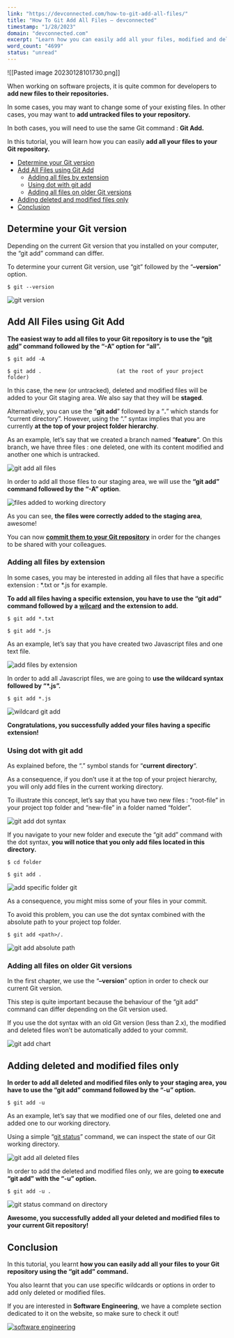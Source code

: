 ```yaml
---
link: "https://devconnected.com/how-to-git-add-all-files/"
title: "How To Git Add All Files – devconnected"
timestamp: "1/28/2023"
domain: "devconnected.com"
excerpt: "Learn how you can easily add all your files, modified and deleted to your Git repository using the git add command with specific options."
word_count: "4699"
status: "unread"
---
```

![[Pasted image 20230128101730.png]]

When working on software projects, it is quite common for developers to **add new files to their repositories.**

In some cases, you may want to change some of your existing files. In other cases, you may want to **add untracked files to your repository.**

In both cases, you will need to use the same Git command : **Git Add.**

In this tutorial, you will learn how you can easily **add all your files to your Git repository.**

-   [Determine your Git version](#Determine_your_Git_version "Determine your Git version")
-   [Add All Files using Git Add](#Add_All_Files_using_Git_Add " Add All Files using Git Add ")
    -   [Adding all files by extension](#Adding_all_files_by_extension "Adding all files by extension")
    -   [Using dot with git add](#Using_dot_with_git_add "Using dot with git add")
    -   [Adding all files on older Git versions](#Adding_all_files_on_older_Git_versions "Adding all files on older Git versions")
-   [Adding deleted and modified files only](#Adding_deleted_and_modified_files_only "Adding deleted and modified files only")
-   [Conclusion](#Conclusion "Conclusion")

## Determine your Git version

Depending on the current Git version that you installed on your computer, the “git add” command can differ.

To determine your current Git version, use “git” followed by the “**–version**” option.

```
$ git --version
```

![git version](https://devconnected.com/wp-content/uploads/2021/01/git-version.png)

## Add All Files using Git Add

**The easiest way to add all files to your Git repository is to use the “**[**git add**](https://git-scm.com/docs/git-add)**” command followed by the “-A” option for “all”.**

```
$ git add -A                       

$ git add .                        (at the root of your project folder)
```

In this case, the new (or untracked), deleted and modified files will be added to your Git staging area. We also say that they will be **staged**.

Alternatively, you can use the “**git add**” followed by a “**.**” which stands for “current directory”. However, using the “.” syntax implies that you are currently **at the top of your project folder hierarchy**.

As an example, let’s say that we created a branch named “**feature**“. On this branch, we have three files : one deleted, one with its content modified and another one which is untracked.

![git add all files ](https://devconnected.com/wp-content/uploads/2021/01/git-add-all-files.png)

In order to add all those files to our staging area, we will use the **“git add” command followed by the “-A” option**.

![files added to working directory](https://devconnected.com/wp-content/uploads/2021/01/adding-all-files.png)

As you can see, **the files were correctly added to the staging area**, awesome!

You can now **[commit them to your Git repository](https://devconnected.com/how-to-git-commit-with-message/)** in order for the changes to be shared with your colleagues.

### Adding all files by extension

In some cases, you may be interested in adding all files that have a specific extension : \*.txt or \*.js for example.

**To add all files having a specific extension, you have to use the “git add” command followed by a** [**wilcard**](https://www.computerhope.com/jargon/w/wildcard.htm) **and the extension to add.**

```
$ git add *.txt

$ git add *.js
```

As an example, let’s say that you have created two Javascript files and one text file.

![add files by extension](https://devconnected.com/wp-content/uploads/2021/01/add-file-by-extension.png)

In order to add all Javascript files, we are going to **use the wildcard syntax followed by “\*.js”.**

```
$ git add *.js
```

![wildcard git add](https://devconnected.com/wp-content/uploads/2021/01/wildcard-git-add.png)

**Congratulations, you successfully added your files having a specific extension!**

### Using dot with git add

As explained before, the “.” symbol stands for “**current directory**“.

As a consequence, if you don’t use it at the top of your project hierarchy, you will only add files in the current working directory.

To illustrate this concept, let’s say that you have two new files : “root-file” in your project top folder and “new-file” in a folder named “folder”.

![git add dot syntax](https://devconnected.com/wp-content/uploads/2021/01/git-add-dot.png)

If you navigate to your new folder and execute the “git add” command with the dot syntax, **you will notice that you only add files located in this directory.**

```
$ cd folder

$ git add .
```

![add specific folder git](https://devconnected.com/wp-content/uploads/2021/01/git-add-dot-syntax.png)

As a consequence, you might miss some of your files in your commit.

To avoid this problem, you can use the dot syntax combined with the absolute path to your project top folder.

```
$ git add <path>/.
```

![git add absolute path](https://devconnected.com/wp-content/uploads/2021/01/git-add-absolute-path.png)

### Adding all files on older Git versions

In the first chapter, we use the “**–version**” option in order to check our current Git version.

This step is quite important because the behaviour of the “git add” command can differ depending on the Git version used.

If you use the dot syntax with an old Git version (less than 2.x), the modified and deleted files won’t be automatically added to your commit.

![git add chart](https://devconnected.com/wp-content/uploads/2021/01/git-add-chart.png)

## Adding deleted and modified files only

**In order to add all deleted and modified files only to your staging area, you have to use the “git add” command followed by the “-u” option.**

```
$ git add -u
```

As an example, let’s say that we modified one of our files, deleted one and added one to our working directory.

Using a simple “[git status](https://git-scm.com/docs/git-status)” command, we can inspect the state of our Git working directory.

![git add all deleted files](https://devconnected.com/wp-content/uploads/2021/01/git-add-deleted-files.png)

In order to add the deleted and modified files only, we are going **to execute “git add” with the “-u” option.**

```
$ git add -u .
```

![git status command on directory](https://devconnected.com/wp-content/uploads/2021/01/git-status.png)

**Awesome, you successfully added all your deleted and modified files to your current Git repository!**

## Conclusion

In this tutorial, you learnt **how you can easily add all your files to your Git repository using the “git add” command.**

You also learnt that you can use specific wildcards or options in order to add only deleted or modified files.

If you are interested in **Software Engineering**, we have a complete section dedicated to it on the website, so make sure to check it out!

[![software engineering](https://devconnected.com/wp-content/uploads/2019/10/featured-14.png)](https://devconnected.com/category/software-engineering/)